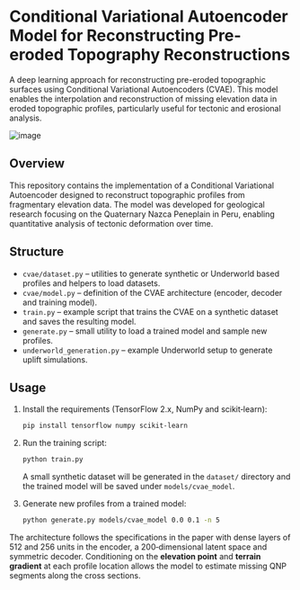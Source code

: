 # Conditional Variational Autoencoder Model for Reconstructing Pre-eroded Topography Reconstructions

A deep learning approach for reconstructing pre-eroded topographic surfaces using Conditional Variational Autoencoders (CVAE). This model enables the interpolation and reconstruction of missing elevation data in eroded topographic profiles, particularly useful for tectonic and erosional analysis.

![image](https://github.com/user-attachments/assets/af7f30b7-387b-49a0-84ae-9b6aef9b1b1b)

## Overview

This repository contains the implementation of a Conditional Variational Autoencoder designed to reconstruct topographic profiles from fragmentary elevation data. The model was developed for geological research focusing on the Quaternary Nazca Peneplain in Peru, enabling quantitative analysis of tectonic deformation over time.

## Structure

- `cvae/dataset.py` – utilities to generate synthetic or Underworld based profiles and helpers to load datasets.
- `cvae/model.py` – definition of the CVAE architecture (encoder, decoder and training model).
- `train.py` – example script that trains the CVAE on a synthetic dataset and saves the resulting model.
- `generate.py` – small utility to load a trained model and sample new profiles.
- `underworld_generation.py` – example Underworld setup to generate uplift simulations.

## Usage

1. Install the requirements (TensorFlow 2.x, NumPy and scikit‑learn):
   ```bash
   pip install tensorflow numpy scikit-learn
   ```
2. Run the training script:
   ```bash
   python train.py
   ```
   A small synthetic dataset will be generated in the `dataset/` directory and
the trained model will be saved under `models/cvae_model`.

3. Generate new profiles from a trained model:
   ```bash
   python generate.py models/cvae_model 0.0 0.1 -n 5
   ```

The architecture follows the specifications in the paper with dense layers of
512 and 256 units in the encoder, a 200‑dimensional latent space and symmetric
decoder.  Conditioning on the **elevation point** and **terrain gradient** at
each profile location allows the model to estimate missing QNP segments along
the cross sections.
